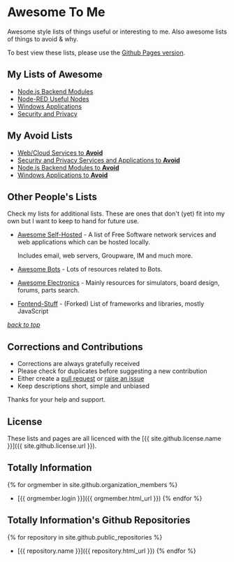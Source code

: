 # Awesome To Me
Awesome style lists of things useful or interesting to me. Also awesome lists of things to avoid &amp; why.

To best view these lists, please use the [Github Pages version](https://totallyinformation.github.io/awesome-to-me/).

## My Lists of Awesome
- [Node.js Backend Modules](nodejs-backend-modules.md)
- [Node-RED Useful Nodes](node-red-useful-nodes)
- [Windows Applications](windows-apps.md)
- [Security and Privacy](security-privacy.md)

## My Avoid Lists
- [Web/Cloud Services to **Avoid**](web-avoid.md)
- [Security and Privacy Services and Applications to **Avoid**](security-avoid.md)
- [Node.js Backend Modules to **Avoid**](nodejs-backend-avoid.md)
- [Windows Applications to **Avoid**](windows-avoid.md)

## Other People's Lists
Check my lists for additional lists. These are ones that don't (yet) fit into my own but I want to keep to hand for future use.
- [Awesome Self-Hosted](https://github.com/Kickball/awesome-selfhosted) - 
  A list of Free Software network services and web applications which can be hosted locally.

  Includes email, web servers, Groupware, IM and much more.
  
- [Awesome Bots](https://github.com/BotCube/awesome-bots) - Lots of resources related to Bots.

- [Awesome Electronics](https://github.com/monostable/awesome-electronics) - 
  Mainly resources for simulators, board design, forums, parts search.

- [Fontend-Stuff](https://github.com/TotallyInformation/frontend-stuff) - (Forked) List of frameworks and libraries, mostly JavaScript

_[back to top](#awesome-to-me)_

## Corrections and Contributions
- Corrections are always gratefully received
- Please check for duplicates before suggesting a new contribution
- Either create a [pull request](https://github.com/TotallyInformation/awesome-to-me/pulls) or [raise an issue](https://github.com/TotallyInformation/awesome-to-me/issues)
- Keep descriptions short, simple and unbiased

Thanks for your help and support.

## License
These lists and pages are all licenced with the [{{ site.github.license.name }}]({{ site.github.license.url }}).

## Totally Information
{% for orgmember in site.github.organization_members %}
  * [{{ orgmember.login }}]({{ orgmember.html_url }})
{% endfor %}

## Totally Information's Github Repositories
{% for repository in site.github.public_repositories %}
  * [{{ repository.name }}]({{ repository.html_url }})
{% endfor %}
